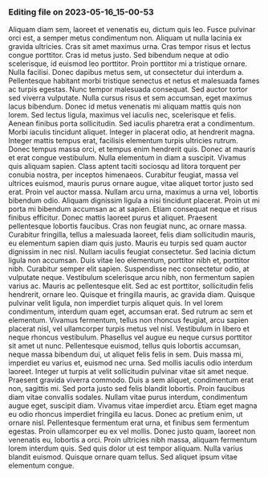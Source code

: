 

### Editing file on 2023-05-16_15-00-53

Aliquam diam sem, laoreet et venenatis eu, dictum quis leo. Fusce pulvinar orci est, a semper metus condimentum non. Aliquam ut nulla lacinia ex gravida ultricies. Cras sit amet maximus urna. Cras tempor risus et lectus congue porttitor. Cras id metus justo. Sed bibendum neque at odio scelerisque, id euismod leo porttitor. Proin porttitor mi a tristique ornare. Nulla facilisi. Donec dapibus metus sem, ut consectetur dui interdum a. Pellentesque habitant morbi tristique senectus et netus et malesuada fames ac turpis egestas. Nunc tempor malesuada consequat. Sed auctor tortor sed viverra vulputate. Nulla cursus risus et sem accumsan, eget maximus lacus bibendum. Donec id metus venenatis mi aliquam mattis quis non lorem. Sed lectus ligula, maximus vel iaculis nec, scelerisque et felis.
Aenean finibus porta sollicitudin. Sed iaculis pharetra erat a condimentum. Morbi iaculis tincidunt aliquet. Integer in placerat odio, at hendrerit magna. Integer mattis tempus erat, facilisis elementum turpis ultricies rutrum. Donec tempus massa orci, et tempus enim hendrerit quis. Donec at mauris et erat congue vestibulum. Nulla elementum in diam a suscipit. Vivamus quis aliquam sapien. Class aptent taciti sociosqu ad litora torquent per conubia nostra, per inceptos himenaeos. Curabitur feugiat, massa vel ultrices euismod, mauris purus ornare augue, vitae aliquet tortor justo sed erat. Proin vel auctor massa. Nullam arcu urna, maximus a urna vel, lobortis bibendum odio.
Aliquam dignissim ligula a nisi tincidunt placerat. Proin ut mi porta mi bibendum accumsan ac at sapien. Etiam consequat neque et risus finibus efficitur. Donec mattis laoreet purus et aliquet. Praesent pellentesque lobortis faucibus. Cras non feugiat nunc, ac ornare massa. Curabitur fringilla, tellus a malesuada laoreet, felis diam sollicitudin mauris, eu elementum sapien diam quis justo. Mauris eu turpis sed quam auctor dignissim in nec nisl. Nullam iaculis feugiat consectetur. Sed lacinia dictum ligula non accumsan. Duis vitae leo elementum, porttitor nibh et, porttitor nibh. Curabitur semper elit sapien. Suspendisse nec consectetur odio, at vulputate neque. Vestibulum scelerisque arcu nibh, non fermentum sapien varius ac. Mauris ac pellentesque elit. Sed ac est porttitor, sollicitudin felis hendrerit, ornare leo.
Quisque et fringilla mauris, ac gravida diam. Quisque pulvinar velit ligula, non imperdiet turpis aliquet quis. In vel lorem condimentum, interdum quam eget, accumsan erat. Sed rutrum ac sem et elementum. Vivamus fermentum, tellus non rhoncus feugiat, arcu sapien placerat nisl, vel ullamcorper turpis metus vel nisl. Vestibulum in libero et neque rhoncus vestibulum. Phasellus vel augue eu neque cursus porttitor sit amet ut nunc. Pellentesque euismod, tellus quis lobortis accumsan, neque massa bibendum dui, ut aliquet felis felis in sem. Duis massa mi, imperdiet eu varius et, euismod nec urna. Sed mollis iaculis odio interdum laoreet. Integer ut turpis at velit sollicitudin pulvinar vitae sit amet neque. Praesent gravida viverra commodo.
Duis a sem aliquet, condimentum erat non, sagittis mi. Sed porta justo sed felis blandit lobortis. Proin faucibus diam vitae convallis sodales. Nullam vitae purus interdum, condimentum augue eget, suscipit diam. Vivamus vitae imperdiet arcu. Etiam eget magna eu odio rhoncus imperdiet fringilla eu lacus. Donec ac pretium enim, ut ornare nisl. Pellentesque fermentum erat urna, et finibus sem fermentum egestas. Proin ullamcorper eu ex vel mollis. Donec justo quam, laoreet non venenatis eu, lobortis a orci. Proin ultricies nibh massa, aliquam fermentum lorem interdum quis. Sed quis dolor ut est tempor aliquam. Nulla varius blandit euismod. Quisque ornare quam tellus. Sed aliquet ipsum vitae elementum congue.


